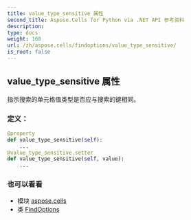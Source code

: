 ```yaml
---
title: value_type_sensitive 属性
second_title: Aspose.Cells for Python via .NET API 参考资料
description:
type: docs
weight: 160
url: /zh/aspose.cells/findoptions/value_type_sensitive/
is_root: false
---
```

## value_type_sensitive 属性

指示搜索的单元格值类型是否应与搜索的键相同。
### 定义：
```python
@property
def value_type_sensitive(self):
    ...
@value_type_sensitive.setter
def value_type_sensitive(self, value):
    ...
```

### 也可以看看
* 模块 [aspose.cells](../../)
* 类 [FindOptions](/cells/python-net/zh/aspose.cells/findoptions)
